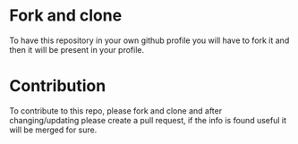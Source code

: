 # Fork and clone
To have this repository in your own github profile you will have to fork it and then it will be present in your profile.
# Contribution
To contribute to this repo, please fork and clone and after changing/updating please create a pull request, if the info is found useful it will be merged for sure.
